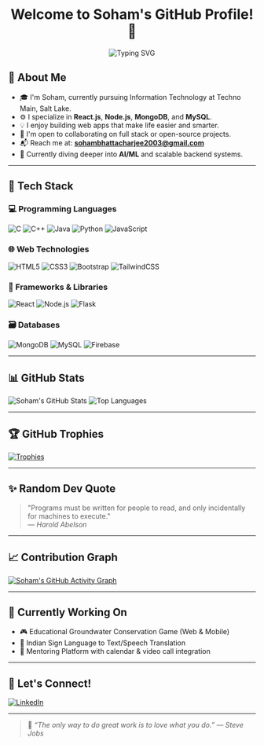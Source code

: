 <h1 align="center">Welcome to Soham's GitHub Profile! 🚀</h1>

<p align="center">
  <img src="https://readme-typing-svg.demolab.com?font=Fira+Code&duration=2500&pause=1000&color=36BCF7&center=true&vCenter=true&width=435&lines=Full+Stack+Developer;Open+Source+Enthusiast;Tech+Explorer+%F0%9F%9A%80" alt="Typing SVG" />
</p>

## 👋 About Me

- 🎓 I'm Soham, currently pursuing Information Technology at Techno Main, Salt Lake.
- ⚙️ I specialize in **React.js**, **Node.js**, **MongoDB**, and **MySQL**.
- 💡 I enjoy building web apps that make life easier and smarter.
- 🤝 I'm open to collaborating on full stack or open-source projects.
- 📬 Reach me at: **sohambhattacharjee2003@gmail.com**
- 🌱 Currently diving deeper into **AI/ML** and scalable backend systems.

---

## 🧰 Tech Stack

### 💻 Programming Languages
![C](https://img.shields.io/badge/C-00599C?style=for-the-badge&logo=c&logoColor=white)
![C++](https://img.shields.io/badge/C++-00599C?style=for-the-badge&logo=cplusplus&logoColor=white)
![Java](https://img.shields.io/badge/Java-ED8B00?style=for-the-badge&logo=java&logoColor=white)
![Python](https://img.shields.io/badge/Python-3776AB?style=for-the-badge&logo=python&logoColor=white)
![JavaScript](https://img.shields.io/badge/JavaScript-F7DF1E?style=for-the-badge&logo=javascript&logoColor=black)

### 🌐 Web Technologies
![HTML5](https://img.shields.io/badge/HTML-E34F26?style=for-the-badge&logo=html5&logoColor=white)
![CSS3](https://img.shields.io/badge/CSS-1572B6?style=for-the-badge&logo=css3&logoColor=white)
![Bootstrap](https://img.shields.io/badge/Bootstrap-563D7C?style=for-the-badge&logo=bootstrap&logoColor=white)
![TailwindCSS](https://img.shields.io/badge/TailwindCSS-38B2AC?style=for-the-badge&logo=tailwind-css&logoColor=white)

### 🧠 Frameworks & Libraries
![React](https://img.shields.io/badge/React-20232A?style=for-the-badge&logo=react&logoColor=61DAFB)
![Node.js](https://img.shields.io/badge/Node.js-339933?style=for-the-badge&logo=nodedotjs&logoColor=white)
![Flask](https://img.shields.io/badge/Flask-000000?style=for-the-badge&logo=flask&logoColor=white)

### 🗃️ Databases
![MongoDB](https://img.shields.io/badge/MongoDB-4EA94B?style=for-the-badge&logo=mongodb&logoColor=white)
![MySQL](https://img.shields.io/badge/MySQL-005C84?style=for-the-badge&logo=mysql&logoColor=white)
![Firebase](https://img.shields.io/badge/Firebase-FFCA28?style=for-the-badge&logo=firebase&logoColor=black)

---

## 📊 GitHub Stats

![Soham's GitHub Stats](https://github-readme-stats.vercel.app/api?username=SohamBhattacharjee2003&show_icons=true&theme=tokyonight)
![Top Languages](https://github-readme-stats.vercel.app/api/top-langs/?username=SohamBhattacharjee2003&layout=compact&theme=tokyonight)

---

## 🏆 GitHub Trophies

[![Trophies](https://github-profile-trophy.vercel.app/?username=SohamBhattacharjee2003&theme=darkhub&column=7)](https://github.com/ryo-ma/github-profile-trophy)

---

## ✨ Random Dev Quote

> "Programs must be written for people to read, and only incidentally for machines to execute."  
> — *Harold Abelson*

---

## 📈 Contribution Graph

[![Soham's GitHub Activity Graph](https://github-readme-activity-graph.vercel.app/graph?username=SohamBhattacharjee2003&theme=github-compact)](https://github.com/ashutosh00710/github-readme-activity-graph)

---

## 🚀 Currently Working On

- 🎮 Educational Groundwater Conservation Game (Web & Mobile)
- 🧠 Indian Sign Language to Text/Speech Translation
- 🤝 Mentoring Platform with calendar & video call integration

---

## 💬 Let's Connect!

[![LinkedIn](https://img.shields.io/badge/SohamBhattacharjee-0077B5?style=for-the-badge&logo=linkedin&logoColor=white)](https://linkedin.com/in/SohamBhattacharjee2003)

---

> 🌟 *“The only way to do great work is to love what you do.” — Steve Jobs*
